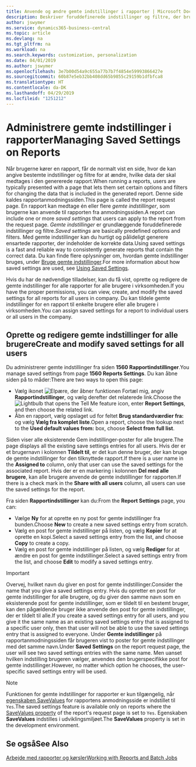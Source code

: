 ```yaml
---
title: Anvende og ændre gemte indstillinger i rapporter | Microsoft Docs
description: Beskriver foruddefinerede indstillinger og filtre, der bruges til at tilpasse en rapport og til at generere de korrekte data.
author: jswymer
ms.service: dynamics365-business-central
ms.topic: article
ms.devlang: na
ms.tgt_pltfrm: na
ms.workload: na
ms.search.keywords: customization, personalization
ms.date: 04/01/2019
ms.author: jswymer
ms.openlocfilehash: 3e7b00d54a9c655a77b7b7f4854e59993866427e
ms.sourcegitcommit: 60b87e5eb32bb408dd65b9855c29159b1dfbfca8
ms.translationtype: HT
ms.contentlocale: da-DK
ms.lasthandoff: 04/29/2019
ms.locfileid: "1251212"
---
```

# <a name="managing-saved-settings-on-reports"></a><span data-ttu-id="f0e59-103">Administrere gemte indstillinger i rapporter</span><span class="sxs-lookup"><span data-stu-id="f0e59-103">Managing Saved Settings on Reports</span></span>
<span data-ttu-id="f0e59-104">Når brugerne kører en rapport, får de normalt vist en side, hvor de kan angive bestemte indstillinger og filtre for at ændre, hvilke data der skal medtages i den genererede rapport.</span><span class="sxs-lookup"><span data-stu-id="f0e59-104">When running a reports, users are typically presented with a page that lets them set certain options and filters for changing the data that is included in the generated report.</span></span> <span data-ttu-id="f0e59-105">Denne side kaldes rapportanmodningssiden.</span><span class="sxs-lookup"><span data-stu-id="f0e59-105">This page is called the report request page.</span></span> <span data-ttu-id="f0e59-106">En rapport kan medtage én eller flere *gemte indstillinger*, som brugerne kan anvende til rapporten fra anmodningssiden.</span><span class="sxs-lookup"><span data-stu-id="f0e59-106">A report can include one or more *saved settings* that users can apply to the report from the request page.</span></span> <span data-ttu-id="f0e59-107">*Gemte indstillinger* er grundlæggende foruddefinerede indstillinger og filtre.</span><span class="sxs-lookup"><span data-stu-id="f0e59-107">*Saved settings* are basically predefined options and filters.</span></span> <span data-ttu-id="f0e59-108">Med gemte indstillinger kan du hurtigt og pålideligt generere ensartede rapporter, der indeholder de korrekte data.</span><span class="sxs-lookup"><span data-stu-id="f0e59-108">Using saved settings is a fast and reliable way to consistently generate reports that contain the correct data.</span></span> <span data-ttu-id="f0e59-109">Du kan finde flere oplysninger om, hvordan gemte indstillinger bruges, under [Bruge gemte indstillinger](ui-work-report.md#SavedSettings).</span><span class="sxs-lookup"><span data-stu-id="f0e59-109">For more information about how saved settings are used, see [Using Saved Settings](ui-work-report.md#SavedSettings).</span></span>

<span data-ttu-id="f0e59-110">Hvis du har de nødvendige tilladelser, kan du få vist, oprette og redigere de gemte indstillinger for alle rapporter for alle brugere i virksomheden.</span><span class="sxs-lookup"><span data-stu-id="f0e59-110">If you have the proper permissions, you can view, create, and modify the saved settings for all reports for all users in company.</span></span> <span data-ttu-id="f0e59-111">Du kan tildele gemte indstillinger for en rapport til enkelte brugere eller alle brugere i virksomheden.</span><span class="sxs-lookup"><span data-stu-id="f0e59-111">You can assign saved settings for a report to individual users or all users in the company.</span></span>

<!--
## Apply saved settings to a report
1. Open the report.

   The report request page appears.    
2. In the **Saved Settings** section of the page, set the **Name** field  to the saved settings that you want to use.

   The **Saved Settings** section only appears if the report has been run before or if there are existing saved settings entries. The saved settings entry called **Last used options and filters** is always available. These settings are the option and filter values that were used the last time you ran the report.

-->

## <a name="create-and-modify-saved-settings-for-all-users"></a><span data-ttu-id="f0e59-112">Oprette og redigere gemte indstillinger for alle brugere</span><span class="sxs-lookup"><span data-stu-id="f0e59-112">Create and modify saved settings for all users</span></span>
<span data-ttu-id="f0e59-113">Du administrerer gemte indstillinger fra siden **1560 Rapportindstillinger**.</span><span class="sxs-lookup"><span data-stu-id="f0e59-113">You manage saved settings from page **1560 Reports Settings**.</span></span> <span data-ttu-id="f0e59-114">Du kan åbne siden på to måder:</span><span class="sxs-lookup"><span data-stu-id="f0e59-114">There are two ways to open this page:</span></span>
-   <span data-ttu-id="f0e59-115">Vælg ikonet ![Elpære, der åbner funktionen Fortæl mig](media/ui-search/search_small.png "Fortæl mig, hvad du vil foretage dig"), angiv **Rapportindstillinger**, og vælg derefter det relaterede link.</span><span class="sxs-lookup"><span data-stu-id="f0e59-115">Choose the ![Lightbulb that opens the Tell Me feature](media/ui-search/search_small.png "Tell me what you want to do") icon, enter **Report Settings**, and then choose the related link.</span></span>
-   <span data-ttu-id="f0e59-116">Åbn en rapport, vælg opslaget ud for feltet **Brug standardværdier fra:** og vælg **Vælg fra komplet liste**.</span><span class="sxs-lookup"><span data-stu-id="f0e59-116">Open a report, choose the lookup next to the **Used default values from:** box, choose **Select from full list**.</span></span>

<span data-ttu-id="f0e59-117">Siden viser alle eksisterende Gem indstillinger-poster for alle brugere.</span><span class="sxs-lookup"><span data-stu-id="f0e59-117">The page displays all the existing save settings entries for all users.</span></span> <span data-ttu-id="f0e59-118">Hvis der er et brugernavn i kolonnen **Tildelt til**, er det kun denne bruger, der kan bruge de gemte indstillinger for den tilknyttede rapport.</span><span class="sxs-lookup"><span data-stu-id="f0e59-118">If there is a user name in the **Assigned to** column, only that user can use the saved settings for the associated report.</span></span> <span data-ttu-id="f0e59-119">Hvis der er en markering i kolonnen **Del med alle brugere**, kan alle brugere anvende de gemte indstillinger for rapporten.</span><span class="sxs-lookup"><span data-stu-id="f0e59-119">If there is a check mark in the **Share with all users** column, all users can use the saved settings for the report.</span></span>

<span data-ttu-id="f0e59-120">Fra siden **Rapportindstillinger** kan du:</span><span class="sxs-lookup"><span data-stu-id="f0e59-120">From the **Report Settings** page, you can:</span></span>
-   <span data-ttu-id="f0e59-121">Vælge **Ny** for at oprette en ny post for gemte indstillinger fra bunden.</span><span class="sxs-lookup"><span data-stu-id="f0e59-121">Choose **New** to create a new saved settings entry from scratch.</span></span>
-   <span data-ttu-id="f0e59-122">Vælg en post for gemte indstillinger på listen, og vælg **Kopier** for at oprette en kopi.</span><span class="sxs-lookup"><span data-stu-id="f0e59-122">Select a saved settings entry from the list, and choose **Copy** to create a copy.</span></span>
-   <span data-ttu-id="f0e59-123">Vælg en post for gemte indstillinger på listen, og vælg **Rediger** for at ændre en post for gemte indstillinger.</span><span class="sxs-lookup"><span data-stu-id="f0e59-123">Select a saved settings entry from the list, and choose **Edit** to modify a saved settings entry.</span></span>


> [!Important]
> <span data-ttu-id="f0e59-124">Overvej, hvilket navn du giver en post for gemte indstillinger.</span><span class="sxs-lookup"><span data-stu-id="f0e59-124">Consider the name that you give a saved settings entry.</span></span> <span data-ttu-id="f0e59-125">Hvis du opretter en post for gemte indstillinger for alle brugere, og du giver den samme navn som en eksisterende post for gemte indstillinger, som er tildelt til en bestemt bruger, kan den pågældende bruger ikke anvende den post for gemte indstillinger, der er tildelt til alle.</span><span class="sxs-lookup"><span data-stu-id="f0e59-125">If you create a saved settings entry for all users, and you give it the same name as an existing saved settings entry that is assigned to a specific user only, then that user will not be able to use the saved settings entry that is assigned to everyone.</span></span>  <span data-ttu-id="f0e59-126">Under **Gemte indstillinger** på rapportanmodningssiden får brugeren vist to poster for gemte indstillinger med det samme navn.</span><span class="sxs-lookup"><span data-stu-id="f0e59-126">Under **Saved Settings** on the report request page, the user will see two saved settings entries with the same name.</span></span> <span data-ttu-id="f0e59-127">Men uanset hvilken indstilling brugeren vælger, anvendes den brugerspecifikke post for gemte indstillinger.</span><span class="sxs-lookup"><span data-stu-id="f0e59-127">However, no matter which option he chooses, the user-specific saved settings entry will be used.</span></span>

> [!NOTE]
> <span data-ttu-id="f0e59-128">Funktionen for gemte indstillinger for rapporter er kun tilgængelig, når [egenskaben SaveValues](https://docs.microsoft.com/en-us/dynamics-nav/savevalues-property) for rapportens anmodningsside er indstillet til `Yes`.</span><span class="sxs-lookup"><span data-stu-id="f0e59-128">The saved settings feature is available only on reports where the [SaveValues property](https://docs.microsoft.com/en-us/dynamics-nav/savevalues-property) of the report's request page is set to `Yes`.</span></span> <span data-ttu-id="f0e59-129">Egenskaben **SaveValues** indstilles i udviklingsmiljøet.</span><span class="sxs-lookup"><span data-stu-id="f0e59-129">The **SaveValues** property is set in the development environment.</span></span>  

## <a name="see-also"></a><span data-ttu-id="f0e59-130">Se også</span><span class="sxs-lookup"><span data-stu-id="f0e59-130">See Also</span></span>
[<span data-ttu-id="f0e59-131">Arbejde med rapporter og kørsler</span><span class="sxs-lookup"><span data-stu-id="f0e59-131">Working with Reports and Batch Jobs</span></span>](ui-work-report.md)  
